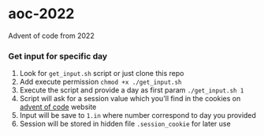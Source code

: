 # aoc-2022

Advent of code from 2022

### Get input for specific day

1. Look for `get_input.sh` script or just clone this repo
2. Add execute permission `chmod +x ./get_input.sh`
3. Execute the script and provide a day as first param `./get_input.sh 1`
4. Script will ask for a session value which you'll find in the cookies on [advent of code](adventofcode.com) website
5. Input will be save to `1.in` where number correspond to day you provided
6. Session will be stored in hidden file `.session_cookie` for later use
